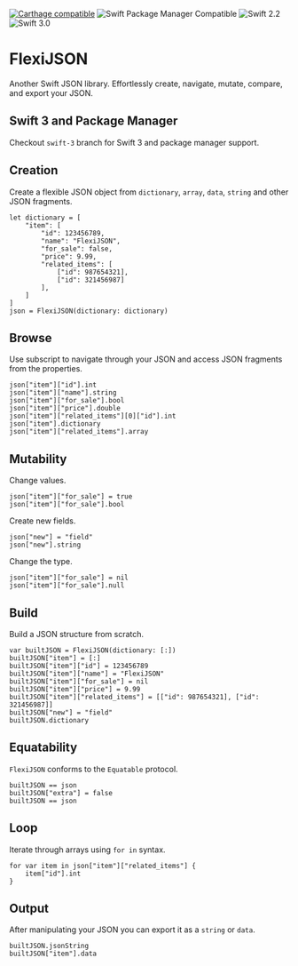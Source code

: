 [![Carthage compatible](https://img.shields.io/badge/Carthage-compatible-4BC51D.svg?style=flat)](https://github.com/Carthage/Carthage)
![Swift Package Manager Compatible](https://img.shields.io/badge/Swift%20Package%20Manager-compatible-4BC51D.svg?style=flat)
![Swift 2.2](https://img.shields.io/badge/Swift-2.2-orange.svg?style=flat)
![Swift 3.0](https://img.shields.io/badge/Swift-3.0-orange.svg?style=flat)
# FlexiJSON
Another Swift JSON library. Effortlessly create, navigate, mutate, compare, and export your JSON.
## Swift 3 and Package Manager
Checkout `swift-3` branch for Swift 3 and package manager support.
## Creation
Create a flexible JSON object from `dictionary`, `array`, `data`, `string` and other JSON fragments.  

```
let dictionary = [  
    "item": [  
        "id": 123456789,  
        "name": "FlexiJSON",  
        "for_sale": false,  
        "price": 9.99,  
        "related_items": [  
            ["id": 987654321],  
            ["id": 321456987]  
        ],  
    ]  
]  
json = FlexiJSON(dictionary: dictionary)  
```

## Browse
Use subscript to navigate through your JSON and access JSON fragments from the properties.  

```
json["item"]["id"].int
json["item"]["name"].string
json["item"]["for_sale"].bool
json["item"]["price"].double
json["item"]["related_items"][0]["id"].int
json["item"].dictionary
json["item"]["related_items"].array
```

## Mutability
Change values.

```
json["item"]["for_sale"] = true
json["item"]["for_sale"].bool
```

Create new fields.

```
json["new"] = "field"
json["new"].string
```

Change the type.

```
json["item"]["for_sale"] = nil
json["item"]["for_sale"].null
```

## Build
Build a JSON structure from scratch.

```
var builtJSON = FlexiJSON(dictionary: [:])
builtJSON["item"] = [:]
builtJSON["item"]["id"] = 123456789
builtJSON["item"]["name"] = "FlexiJSON"
builtJSON["item"]["for_sale"] = nil
builtJSON["item"]["price"] = 9.99
builtJSON["item"]["related_items"] = [["id": 987654321], ["id": 321456987]]
builtJSON["new"] = "field"
builtJSON.dictionary
```

## Equatability
`FlexiJSON` conforms to the `Equatable` protocol.

```
builtJSON == json
builtJSON["extra"] = false
builtJSON == json
```

## Loop
Iterate through arrays using `for in` syntax.

```
for var item in json["item"]["related_items"] {
    item["id"].int
}
```

## Output
After manipulating your JSON you can export it as a `string` or `data`.

```
builtJSON.jsonString
builtJSON["item"].data
```
